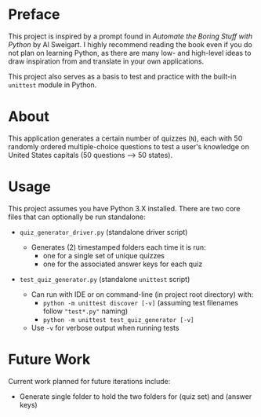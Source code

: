 # Preface
This project is inspired by a prompt found in *Automate the Boring Stuff with Python* by Al Sweigart. I highly recommend reading the book even if you do not plan on learning Python, as there are many low- and high-level ideas to draw inspiration from and translate in your own applications.

This project also serves as a basis to test and practice with the built-in `unittest` module in Python.


# About
This application generates a certain number of quizzes (`N`), each with 50 randomly ordered multiple-choice questions to test a user's knowledge on United States capitals (50 questions --> 50 states).

# Usage
This project assumes you have Python 3.X installed. There are two core files that can optionally be run standalone:
- `quiz_generator_driver.py` (standalone driver script)
    - Generates (2) timestamped folders each time it is run:
        - one for a single set of unique quizzes
        - one for the associated answer keys for each quiz

- `test_quiz_generator.py` (standalone `unittest` script)
    - Can run with IDE or on command-line (in project root directory) with:
        - `python -m unittest discover [-v]` (assuming test filenames follow `"test*.py"` naming)
        - `python -m unittest test_quiz_generator [-v]`
    - Use `-v` for verbose output when running tests

# Future Work
Current work planned for future iterations include:
- Generate single folder to hold the two folders for (quiz set) and (answer keys)
